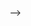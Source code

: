 <!-- ---
layout: default
#title: Configuration
title: Getting Started
nav_order: 2
---

# Getting Started
{: .no_toc }


Tsampa is a place where friends can be friends, and you can always speak your mind freely.Once connected on Zom, you can send free text and voice messages, share photos, stickers and more!
{: .fs-6 .fw-300 }

## Table of contents
{: .no_toc .text-delta }

1. TOC
{:toc}

---




## Installing Zom


Installing Zom
Zippy, Clean, Secure. Keeping your loved ones not only inside the family photos in your wallet but also sharing messages with them on your pocket device.
Download Tsampa on your following devices  
·        Android  
·        IOS  

### Android  
Tsampa users can send private messages safely and create a group with other Tsampa users and interact with them.  
#### Steps to get started  
1.Confirm that your phone is running  Android 4.4 or later  
2.Install and open Tsampa from your Google Play Store  
 
<p align="center">
  <img src="https://raw.githubusercontent.com/zomhelp/zomhelp.github.io/master/assets/images/zom_install.jpg" />
</p>

### iOS  
Tsampa iOS users can send private messages to other Tsampa users anywhere in the world over the internet.  

### iPhone/ iPad  

#### Steps to get started:  

1.Confirm your iOS device is running on iOS 11 or later  
2.Install and open Tsampa  

 
  


## Installing Tsampa - Tibetan

```yaml
# In Development....
```

## Adding a friend


**How do I add Friends?**  

After you have created a Tsampa account you can now start adding your friends by clicking on the circular ‘add friend’ icon which is on the bottom right corner of the screen  

![alt text](https://github.com/zomhelp/zomhelp.github.io/blob/master/assets/images/fab.jpg?raw=true)  
   
  
You will now be able to add your friends directly through their Tsampa ID or you can send them an invite link through other messaging apps. Also you can invite friends using your regular SMS( Charges may apply if your cellular service provider charges you for sending texts) There is also a unique feature to add your friends via scanning the QR code.  

<p align="center">
  <img src="https://github.com/zomhelp/zomhelp.github.io/blob/master/assets/images/add_friend.gif?raw=true" />
</p>

**How do I chat with friends?**  

Go to the chat page which is first the page that shows up when you open Zom. There on the bottom right corner of the page is a circular ‘+’ icon,![alt text](https://github.com/zomhelp/zomhelp.github.io/blob/master/assets/images/fab_small.jpg?raw=true)    


Click on this icon and choose a friend you want to chat with from you friend list  
## Adding a friend - Tibetan
 
 ```yaml
# In Development....
```



## How do I ensure Tsampa is up to date?


Tsampa gets better with every update by fixing minor bugs. Here is how to make sure that your Tsampa app is zippy and up to date:  

### Android

Check Google Play Store for the latest version and the list of updates.  

How do i update Tsampa Android  

- **Automatically**  

To set up automatic updates for Tsampa and your other apps:  

1. Open the Google Play Store app  
2. Select settings  
3. Tap Auto-update apps  
4. Select an option  
 -Auto update apps at any time to update apps using either Wi-Fi or mobile data  
 -Auto-update apps over Wi-Fi only to update apps only when connected to Wi-Fi  
 

- **Manually** 

Find the latest version by visiting    
  [https://play.google.com/store/apps/details?id=im.zom.messenger](https://play.google.com/store/apps/details?id=im.zom.messenger "Title") on your phone or going directly to the Tsampa store page for your Android phone. If a new version is available to you on your phone, you will see the option to update. Select update and open Zom

### iOS  

*What is the latest version of Tsampa iOS?*  
Check the [App Store](https://itunes.apple.com/us/app/signal-private-messenger/id874139669 "App Store") for the latest version number and a list of updates.    

*How do I update Signal iOS?* 
- **Automatically**  
   To set up automatic updates for Tsampa and your other apps:  
1. From your home screen tap Settings  
2. Select [your name]  
3. Select iTunes & App Store  
4. Enable App Updates  
- **Manually**  

Find the latest version by visiting  
 [https://apps.apple.com/us/app/zom-mobile-messenger/id1059530167 ](https://apps.apple.com/us/app/zom-mobile-messenger/id1059530167  "Title") on your phone or going directly to the Tsampa page. If a new version is available to you on your phone, you will see the option to update. Select update and open Zom.



## How do I register an account on Zom?

To register an account you must have Tsampa installed in your phone. After installing Tsampa you will be taken to a welcome bubble  

<p align="center">
  
<img src="https://github.com/zomhelp/zomhelp.github.io/blob/master/assets/images/welcome.jpg?raw=true" width="350">
</p>


Here you are given an option to select a language. After which you are greeted with an option to create an account  
<p align = "center">
<img src="https://github.com/zomhelp/zomhelp.github.io/blob/master/assets/images/register.jpg?raw=true" width="350">
</p>

After which you will have to create a Tsampa ID. Here you can enter a desired Tsampa ID of your liking, below which you are required to enter a password. You will have to enter your password twice in order to confirm your password. Make sure you make a strong password with a combination of numerics,uppercase and lowercase letters.  
<p align="center">
<img src="https://github.com/zomhelp/zomhelp.github.io/blob/master/assets/images/register_sec.jpg?raw=true" width="350">
</p>
 

Now, you’ve entered Zom, an option will appear to add a friend with an existing Tsampa ID or you can send an invite link to your friends via other messaging apps to join Tsampa  
<p align="center">
<img src="https://github.com/zomhelp/zomhelp.github.io/blob/master/assets/images/add_friend.jpg?raw=true" width="350">
 </p>   

## How do I edit my Profile?  

Tsampa keeps your information in the profile safe and encrypted. The Tsampa service does not have any information about your selected profile picture or your username. Here are the following ways you can edit your Profile:  


1.Tap on the last tab in the app which is the Profile section.  

<p align = "center">
<img src="https://github.com/zomhelp/zomhelp.github.io/blob/master/assets/images/profile.jpg?raw=true">
</p>

2.Tap on the avatar to upload a display picture from your device.  
3.Tap on the pencil icon to edit your username   
4.You can change your password by tapping on the pencil icon next to your password.  
5.You can also see your current password by toggling the eye icon.  


What do other people see?  


if someone has saved you as a contact to their phone, they will see the profile name and photo you have set.  

## How do I send a message?  

Send a Message  

After you have created a Tsampa ID you are set to start communicating privately with other Tsampa users.  

Here’s how you can send a message:   

### Android  
1. In Tsampa select a friend you want to message by tapping on the message button  
    <p align="center">
    <img src="https://github.com/zomhelp/zomhelp.github.io/blob/master/assets/images/add_icon.jpg?raw=true" style="height:60px;width:65px"/>
    </p>   

2. Select a friend you want to message  
3. Tap the text input field:  
* You will see “Send a message” when you are communicating with another Tsampa user   
    <p align="center">
    <img src="https://github.com/zomhelp/zomhelp.github.io/blob/master/assets/images/input_view.jpg?raw=true"/>
    </p>   

4. Type your message or attach a file  
5. To send a message, tap and hold or long-press the send icon to switch to the gray-icon.   
    <p >
    <img src="https://github.com/zomhelp/zomhelp.github.io/blob/master/assets/images/send_icon.png?raw=true" style="height:60px;width:60px"/>
    </p>  
      <p align="center">
      <img src="https://github.com/zomhelp/zomhelp.github.io/blob/master/assets/images/send_image.gif?raw=true" style=""/>
      </p>  












<button class="btn js-toggle-dark-mode">Preview dark color scheme</button>

<script>
const toggleDarkMode = document.querySelector('.js-toggle-dark-mode');

jtd.addEvent(toggleDarkMode, 'click', function(){
  if (jtd.getTheme() === 'dark') {
    jtd.setTheme('light');
    toggleDarkMode.textContent = 'Preview dark color scheme';
  } else {
    jtd.setTheme('dark');
    toggleDarkMode.textContent = 'Return to the light side';
  }
});
</script>

<!--See [Customization]({{ site.baseurl }}{% link docs/customization.md %}) for more information.--->


 -->
